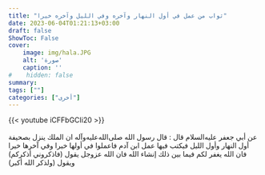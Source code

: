 ```yaml
---
title: "ثواب من عمل في أول النهار وآخره وفي الليل وآخره خيرا"
date: 2023-06-04T01:21:13+03:00
draft: false
ShowToc: False
cover:
    image: img/hala.JPG
    alt: 'صورة'
    caption: ''
#    hidden: false
summary: 
tags: [""]
categories: ["أخرى"]
---
```

{{< youtube iCFFbGCIi20 >}}  
 <br>
عن أبي جعفر عليه‌السلام قال : قال رسول الله صلى‌الله‌عليه‌وآله ان الملك ينزل
بصحيفة أول النهار وأول الليل فيكتب فيها عمل ابن آدم فاعملوا في
أولها خيرا وفي آخرها خيرا فان الله يغفر لكم فيما بين ذلك إنشاء الله
فان الله عزوجل يقول (فاذكروني أذكركم) ويقول (ولذكر الله أكبر)

